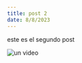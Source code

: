 ```yaml
---
title: post 2
date: 8/8/2023
---
```

este es el segundo post

![un video](https://youtu.be/2PA0f5edKsM)
